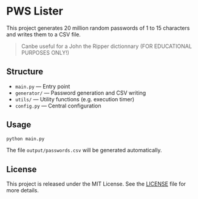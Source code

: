 # PWS Lister

This project generates 20 million random passwords of 1 to 15 characters and writes them to a CSV file.
> Canbe useful for a John the Ripper dictionnary (FOR EDUCATIONAL PURPOSES ONLY!)

## Structure

- `main.py` — Entry point
- `generator/` — Password generation and CSV writing
- `utils/` — Utility functions (e.g. execution timer)
- `config.py` — Central configuration

## Usage

```bash
python main.py
```

The file `output/passwords.csv` will be generated automatically.

## License

This project is released under the MIT License. See the [LICENSE](./LICENSE) file for more details.